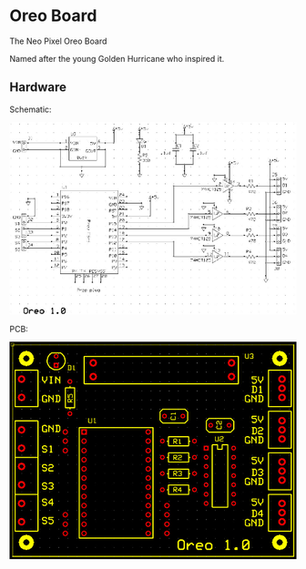 # Oreo Board

The Neo Pixel Oreo Board

Named after the young Golden Hurricane who inspired it.

## Hardware ##

Schematic:

![](https://github.com/topherCantrell/oreoboard/blob/master/art/OreoSCH.jpg)

PCB:

![](https://github.com/topherCantrell/oreoboard/blob/master/art/OreoPCB.jpg)
